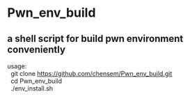 # Pwn_env_build
## a shell script for build pwn environment conveniently


usage: \
&nbsp;	git clone https://github.com/chensem/Pwn_env_build.git \
&nbsp;	cd Pwn_env_build \
&nbsp;	./env_install.sh 
	
